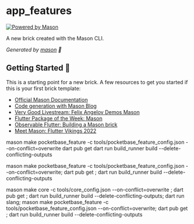 # app_features

[![Powered by Mason](https://img.shields.io/endpoint?url=https%3A%2F%2Ftinyurl.com%2Fmason-badge)](https://github.com/felangel/mason)

A new brick created with the Mason CLI.

_Generated by [mason][1] 🧱_

## Getting Started 🚀

This is a starting point for a new brick.
A few resources to get you started if this is your first brick template:

- [Official Mason Documentation][2]
- [Code generation with Mason Blog][3]
- [Very Good Livestream: Felix Angelov Demos Mason][4]
- [Flutter Package of the Week: Mason][5]
- [Observable Flutter: Building a Mason brick][6]
- [Meet Mason: Flutter Vikings 2022][7]

[1]: https://github.com/felangel/mason
[2]: https://docs.brickhub.dev
[3]: https://verygood.ventures/blog/code-generation-with-mason
[4]: https://youtu.be/G4PTjA6tpTU
[5]: https://youtu.be/qjA0JFiPMnQ
[6]: https://youtu.be/o8B1EfcUisw
[7]: https://youtu.be/LXhgiF5HiQg

<!-- Run this  -->
mason make pocketbase_feature -c tools/pocketbase_feature_config.json --on-conflict=overwrite
dart pub get
dart run build_runner build --delete-conflicting-outputs


<!-- nushell -->
mason make pocketbase_feature -c tools/pocketbase_feature_config.json --on-conflict=overwrite; dart pub get ; dart run build_runner build --delete-conflicting-outputs

<!-- With Core -->
mason make core -c tools/core_config.json  --on-conflict=overwrite ; dart pub get ; dart run build_runner build --delete-conflicting-outputs; dart run slang; mason make pocketbase_feature -c tools/pocketbase_feature_config.json --on-conflict=overwrite; dart pub get ; dart run build_runner build --delete-conflicting-outputs





